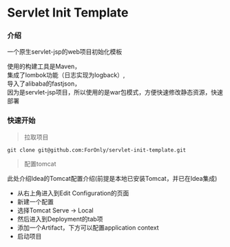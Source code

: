 # Servlet Init Template

### 介绍

一个原生servlet-jsp的web项目初始化模板

使用的构建工具是Maven，<br>
集成了lombok功能（日志实现为logback）, <br>
导入了alibaba的fastjson，<br>
因为是servlet-jsp项目，所以使用的是war包模式，方便快速修改静态资源，快速部署

### 快速开始

> 拉取项目

```text
git clone git@github.com:ForOnly/servlet-init-template.git
```

> 配置tomcat

此处介绍Idea的Tomcat配置介绍(前提是本地已安装Tomcat，并已在Idea集成)

- 从右上角进入到Edit Configuration的页面
- 新建一个配置
- 选择Tomcat Serve ->  Local
- 然后进入到Deployment的tab项
- 添加一个Artifact，下方可以配置application context
- 启动项目




